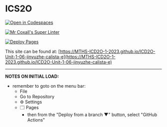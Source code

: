 # ICS2O

[![Open in Codespaces](https://classroom.github.com/assets/launch-codespace-7f7980b617ed060a017424585567c406b6ee15c891e84e1186181d67ecf80aa0.svg)](https://classroom.github.com/open-in-codespaces?assignment_repo_id=14040172)

[![Mr Coxall's Super Linter](https://github.com/MTHS-ICD2O-1-2023/ICD2O-Unit-1-06-jinyuzhe-calista-e/workflows/Mr%20Coxall's%20Super%20Linter/badge.svg)](https://github.com/MTHS-ICD2O-1-2023/ICD2O-Unit-1-06-jinyuzhe-calista-e/actions)

[![Deploy Pages](https://github.com/MTHS-ICD2O-1-2023/ICD2O-Unit-1-06-jinyuzhe-calista-e/workflows/Deploy%20Pages/badge.svg)](https://github.com/MTHS-ICD2O-1-2023/ICD2O-Unit-1-06-jinyuzhe-calista-e/actions)

This site can be found at: [https://MTHS-ICD2O-1-2023.github.io/ICD2O-Unit-1-06-jinyuzhe-calista-e](https://MTHS-ICD2O-1-2023.github.io/ICD2O-Unit-1-06-jinyuzhe-calista-e)

---

**NOTES ON INITIAL LOAD:**
- remember to goto on the menu bar:
  - File
  - Go to Repository
  - ⚙ Settings
  - 🗔 Pages
    - then from the "Deploy from a branch ▼" button, select "GitHub Actions"
